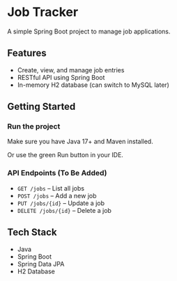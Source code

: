 # Job Tracker

A simple Spring Boot project to manage job applications.

## Features
- Create, view, and manage job entries
- RESTful API using Spring Boot
- In-memory H2 database (can switch to MySQL later)

## Getting Started

### Run the project
Make sure you have Java 17+ and Maven installed.


Or use the green Run button in your IDE.

### API Endpoints (To Be Added)
- `GET /jobs` – List all jobs
- `POST /jobs` – Add a new job
- `PUT /jobs/{id}` – Update a job
- `DELETE /jobs/{id}` – Delete a job

## Tech Stack
- Java
- Spring Boot
- Spring Data JPA
- H2 Database

